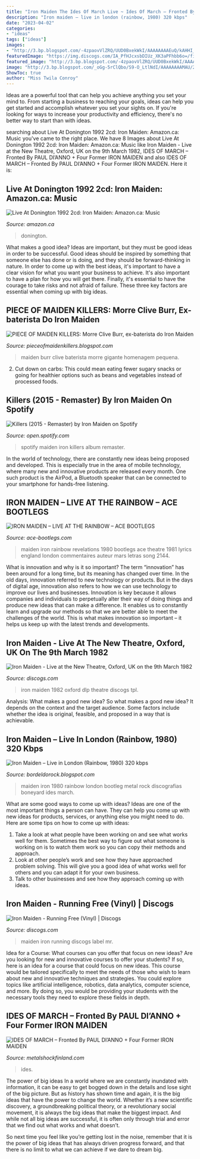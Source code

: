 ```yaml
---
title: "Iron Maiden The Ides Of March Live ~ Ides Of March – Fronted By Paul Di’anno + Four Former Iron Maiden"
description: "Iron maiden – live in london (rainbow, 1980) 320 kbps"
date: "2023-04-02"
categories:
- "ideas"
tags: ["ideas"]
images:
- "http://3.bp.blogspot.com/-4zpaovVlZRQ/UUD0BxekWkI/AAAAAAAAEuQ/kAHHI_pWlhg/s1600/66310859.jpg"
featuredImage: "https://img.discogs.com/IA_PfHJcxsbDIUz_XK3aPFhbb6o=/fit-in/599x609/filters:strip_icc():format(jpeg):mode_rgb():quality(90)/discogs-images/R-14528015-1576398926-9227.jpeg.jpg"
featured_image: "http://3.bp.blogspot.com/-4zpaovVlZRQ/UUD0BxekWkI/AAAAAAAAEuQ/kAHHI_pWlhg/s1600/66310859.jpg"
image: "http://3.bp.blogspot.com/_oGg-5rClQbo/S9-O_LtlNdI/AAAAAAAAMAU/22a9Gf3t9Fo/s1600/Iron+Maiden-Rainbow80-Front.jpg"
ShowToc: true
author: "Miss Twila Conroy"
---
```



Ideas are a powerful tool that can help you achieve anything you set your mind to. From starting a business to reaching your goals, ideas can help you get started and accomplish whatever you set your sights on. If you're looking for ways to increase your productivity and efficiency, there's no better way to start than with ideas.

	

		
searching about Live At Donington 1992 2cd: Iron Maiden: Amazon.ca: Music you've came to the right place. We have 8 Images about Live At Donington 1992 2cd: Iron Maiden: Amazon.ca: Music like Iron Maiden - Live at the New Theatre, Oxford, UK on the 9th March 1982, IDES OF MARCH – Fronted By PAUL DI’ANNO + Four Former IRON MAIDEN and also IDES OF MARCH – Fronted By PAUL DI’ANNO + Four Former IRON MAIDEN. Here it is:
		
    
## Live At Donington 1992 2cd: Iron Maiden: Amazon.ca: Music

<img loading=lazy src="https://images-na.ssl-images-amazon.com/images/I/81pSLO8Nt5L._AC_SX679_.jpg" onerror="this.onerror=null;this.src='https://tse2.mm.bing.net/th?id=OIP.2XHCdfaw0TG6NN63l6wHxAHaHa&amp;pid=15.1';" alt="Live At Donington 1992 2cd: Iron Maiden: Amazon.ca: Music">

_Source: amazon.ca_

>donington. 

	

What makes a good idea?
Ideas are important, but they must be good ideas in order to be successful. Good ideas should be inspired by something that someone else has done or is doing, and they should be forward-thinking in nature. In order to come up with the best ideas, it's important to have a clear vision for what you want your business to achieve. It's also important to have a plan for how you will get there. Finally, it's essential to have the courage to take risks and not afraid of failure. These three key factors are essential when coming up with big ideas.

    
## PIECE OF MAIDEN KILLERS: Morre Clive Burr, Ex-baterista Do Iron Maiden

<img loading=lazy src="http://3.bp.blogspot.com/-4zpaovVlZRQ/UUD0BxekWkI/AAAAAAAAEuQ/kAHHI_pWlhg/s1600/66310859.jpg" onerror="this.onerror=null;this.src='https://tse3.mm.bing.net/th?id=OIP.ltM5CziImUVXL-egdDgG1wHaH3&amp;pid=15.1';" alt="PIECE OF MAIDEN KILLERS: Morre Clive Burr, ex-baterista do Iron Maiden">

_Source: pieceofmaidenkillers.blogspot.com_

>maiden burr clive baterista morre gigante homenagem pequena. 

	

2. Cut down on carbs: This could mean eating fewer sugary snacks or going for healthier options such as beans and vegetables instead of processed foods.

    
## Killers (2015 - Remaster) By Iron Maiden On Spotify

<img loading=lazy src="https://i.scdn.co/image/dddab243b917f2d59ff6cbfc825c9a953d27ddf6" onerror="this.onerror=null;this.src='https://tse3.mm.bing.net/th?id=OIP.oIEwrMh3dHuj9zjOXf1ghgHaHa&amp;pid=15.1';" alt="Killers (2015 - Remaster) by Iron Maiden on Spotify">

_Source: open.spotify.com_

>spotify maiden iron killers album remaster. 

	

In the world of technology, there are constantly new ideas being proposed and developed. This is especially true in the area of mobile technology, where many new and innovative products are released every month. One such product is the AirPod, a Bluetooth speaker that can be connected to your smartphone for hands-free listening.

    
## IRON MAIDEN – LIVE AT THE RAINBOW – ACE BOOTLEGS

<img loading=lazy src="https://ace-bootlegs.com/wp-content/uploads/BOOTLEGS ARTWORK/IRON MAIDEN/1980-10-28-LIVE_AT_THE_RAINBOW-front.jpg" onerror="this.onerror=null;this.src='https://tse4.mm.bing.net/th?id=OIP.f8MxXgejeuHkTog1twVuFQD6D6&amp;pid=15.1';" alt="IRON MAIDEN – LIVE AT THE RAINBOW – ACE BOOTLEGS">

_Source: ace-bootlegs.com_

>maiden iron rainbow revelations 1980 bootlegs ace theatre 1981 lyrics england london commentaires auteur mars letras song 2144. 

	

What is innovation and why is it so important?
The term “innovation” has been around for a long time, but its meaning has changed over time. In the old days, innovation referred to new technology or products. But in the days of digital age, innovation also refers to how we can use technology to improve our lives and businesses.
Innovation is key because it allows companies and individuals to perpetually alter their way of doing things and produce new ideas that can make a difference. It enables us to constantly learn and upgrade our methods so that we are better able to meet the challenges of the world. This is what makes innovation so important – it helps us keep up with the latest trends and developments.

    
## Iron Maiden - Live At The New Theatre, Oxford, UK On The 9th March 1982

<img loading=lazy src="https://img.discogs.com/IA_PfHJcxsbDIUz_XK3aPFhbb6o=/fit-in/599x609/filters:strip_icc():format(jpeg):mode_rgb():quality(90)/discogs-images/R-14528015-1576398926-9227.jpeg.jpg" onerror="this.onerror=null;this.src='https://tse1.mm.bing.net/th?id=OIP.dAPYD12FnUidLZMPPrQ6ywHaHh&amp;pid=15.1';" alt="Iron Maiden - Live at the New Theatre, Oxford, UK on the 9th March 1982">

_Source: discogs.com_

>iron maiden 1982 oxford dlp theatre discogs tpl. 

	

Analysis: What makes a good new idea?
So what makes a good new idea? It depends on the context and the target audience. Some factors include whether the idea is original, feasible, and proposed in a way that is achievable.

    
## Iron Maiden – Live In London (Rainbow, 1980) 320 Kbps

<img loading=lazy src="http://3.bp.blogspot.com/_oGg-5rClQbo/S9-O_LtlNdI/AAAAAAAAMAU/22a9Gf3t9Fo/s1600/Iron+Maiden-Rainbow80-Front.jpg" onerror="this.onerror=null;this.src='https://tse3.mm.bing.net/th?id=OIP.xrQKNWds1oDNyo5kd9MdvgHaHP&amp;pid=15.1';" alt="Iron Maiden – Live in London (Rainbow, 1980) 320 kbps">

_Source: bordeldorock.blogspot.com_

>maiden iron 1980 rainbow london bootleg metal rock discografias boneyard ides march. 

	

What are some good ways to come up with ideas?
Ideas are one of the most important things a person can have. They can help you come up with new ideas for products, services, or anything else you might need to do. Here are some tips on how to come up with ideas: 
1. Take a look at what people have been working on and see what works well for them. Sometimes the best way to figure out what someone is working on is to watch them work so you can copy their methods and approach. 
2. Look at other people’s work and see how they have approached problem solving. This will give you a good idea of what works well for others and you can adapt it for your own business. 
3. Talk to other businesses and see how they approach coming up with ideas.

    
## Iron Maiden - Running Free (Vinyl) | Discogs

<img loading=lazy src="https://img.discogs.com/7rAt01gYErls5axLOA3F_8UFd4k=/fit-in/599x589/filters:strip_icc():format(jpeg):mode_rgb():quality(90)/discogs-images/R-3912594-1349004803-7694.jpeg.jpg" onerror="this.onerror=null;this.src='https://tse3.mm.bing.net/th?id=OIP.f4jxAX94CiwH89IhxQPMPQHaHS&amp;pid=15.1';" alt="Iron Maiden - Running Free (Vinyl) | Discogs">

_Source: discogs.com_

>maiden iron running discogs label mr. 

	

Idea for a Course: What courses can you offer that focus on new ideas?
Are you looking for new and innovative courses to offer your students? If so, here is an idea for a course that could focus on new ideas. This course would be tailored specifically to meet the needs of those who wish to learn about new and innovative techniques and strategies. You could explore topics like artificial intelligence, robotics, data analytics, computer science, and more. By doing so, you would be providing your students with the necessary tools they need to explore these fields in depth.

    
## IDES OF MARCH – Fronted By PAUL DI’ANNO + Four Former IRON MAIDEN

<img loading=lazy src="https://metalshockfinland.files.wordpress.com/2020/01/ides-of-march-poster.jpg" onerror="this.onerror=null;this.src='https://tse4.mm.bing.net/th?id=OIP.SZCYTL4wIUJrILUzh0ZshgHaE9&amp;pid=15.1';" alt="IDES OF MARCH – Fronted By PAUL DI’ANNO + Four Former IRON MAIDEN">

_Source: metalshockfinland.com_

>ides. 

	

The power of big ideas
In a world where we are constantly inundated with information, it can be easy to get bogged down in the details and lose sight of the big picture. But as history has shown time and again, it is the big ideas that have the power to change the world.
Whether it’s a new scientific discovery, a groundbreaking political theory, or a revolutionary social movement, it is always the big ideas that make the biggest impact. And while not all big ideas are successful, it is often only through trial and error that we find out what works and what doesn’t.

So next time you feel like you’re getting lost in the noise, remember that it is the power of big ideas that has always driven progress forward, and that there is no limit to what we can achieve if we dare to dream big.

